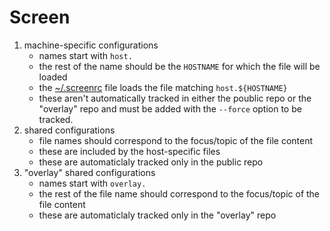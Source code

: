# Screen

1. machine-specific configurations 
    * names start with `host.`
    * the rest of the name should be the `HOSTNAME` for which the file will be loaded
    * the [~/.screenrc](../.screenrc) file loads the file matching `host.${HOSTNAME}`
    * these aren't automatically tracked in either the poublic repo or the "overlay" repo and must be added with the `--force` option to be tracked.
1. shared configurations
    * file names should correspond to the focus/topic of the file content
    * these are included by the host-specific files
    * these are automaticlaly tracked only in the public repo
1. "overlay" shared configurations 
    * names start with `overlay.`
    * the rest of the file name should correspond to the focus/topic of the file content
    * these are automaticlaly tracked only in the "overlay" repo
